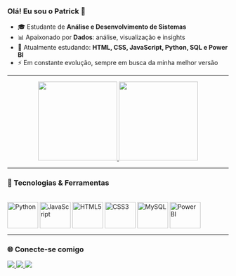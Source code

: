 ### Olá! Eu sou o Patrick 👋

- 🎓 Estudante de **Análise e Desenvolvimento de Sistemas**  
- 📊 Apaixonado por **Dados**: análise, visualização e insights  
- 🌱 Atualmente estudando: **HTML, CSS, JavaScript, Python, SQL e Power BI**  
- ⚡ Em constante evolução, sempre em busca da minha melhor versão  

---

<div align="center">
  <a href="https://github.com/patrickrodrigue">
    <img height="180em" src="https://github-readme-stats.vercel.app/api?username=patrickrodrigue&show_icons=true&theme=radical&include_all_commits=true&count_private=true"/>
    <img height="180em" src="https://github-readme-stats.vercel.app/api/top-langs/?username=patrickrodrigue&layout=compact&langs_count=10&theme=radical"/>
  </a>
</div>

---

### 🚀 Tecnologias & Ferramentas

<div style="display: inline_block"><br>
  <img align="center" alt="Python" height="60" width="70" src="https://cdn.jsdelivr.net/gh/devicons/devicon/icons/python/python-original.svg"/>
  <img align="center" alt="JavaScript" height="60" width="70" src="https://cdn.jsdelivr.net/gh/devicons/devicon/icons/javascript/javascript-original.svg"/>
  <img align="center" alt="HTML5" height="60" width="70" src="https://cdn.jsdelivr.net/gh/devicons/devicon/icons/html5/html5-original.svg"/>
  <img align="center" alt="CSS3" height="60" width="70" src="https://cdn.jsdelivr.net/gh/devicons/devicon/icons/css3/css3-original.svg"/>
  <img align="center" alt="MySQL" height="60" width="70" src="https://cdn.jsdelivr.net/gh/devicons/devicon/icons/mysql/mysql-original.svg"/>
  <img align="center" alt="Power BI" height="60" width="70" src="https://img.icons8.com/color/96/000000/power-bi.png"/>
</div>

---

### 🌐 Conecte-se comigo

<div>
  <a href="https://discord.com/users/973406810792943637" target="_blank">
    <img src="https://img.shields.io/badge/Discord-%237289DA?style=for-the-badge&logo=discord&logoColor=white"/>
  </a>
  <a href="https://www.linkedin.com/in/patrick-rodrigues-de-oliveira-miranda-a78110251/" target="_blank">
    <img src="https://img.shields.io/badge/LinkedIn-%230077B5?style=for-the-badge&logo=linkedin&logoColor=white"/>
  </a>
  <a href="https://www.instagram.com/patrickrodriguespr/" target="_blank">
    <img src="https://img.shields.io/badge/Instagram-%23E4405F?style=for-the-badge&logo=instagram&logoColor=white"/>
  </a>
</div>
